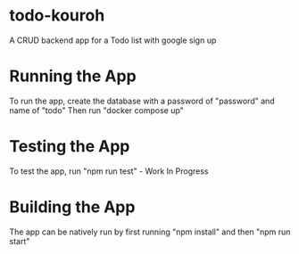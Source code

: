 # todo-kouroh
A CRUD backend app for a Todo list with google sign up

# Running the App
To run the app, create the database with a password of "password" and name of "todo"
Then run "docker compose up"

# Testing the App
To test the app, run "npm run test" - Work In Progress

# Building the App
The app can be natively run by first running "npm install" and then "npm run start"